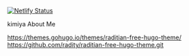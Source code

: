 [![Netlify Status](https://api.netlify.com/api/v1/badges/1173ac2e-5521-4b30-b8e5-5e74012770be/deploy-status)](https://app.netlify.com/sites/kimiya/deploys)

kimiya About Me


https://themes.gohugo.io/themes/raditian-free-hugo-theme/
https://github.com/radity/raditian-free-hugo-theme.git
